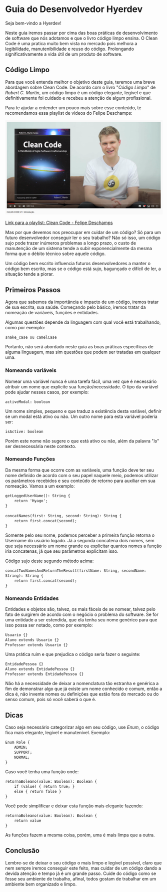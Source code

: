 # Guia do Desenvolvedor Hyerdev
Seja bem-vindo a Hyerdev!

Neste guia iremos passar por cima das boas práticas de desenvolvimento de software que nós adotamos e que o livro código limpo ensina. O Clean Code é uma pratica muito bem vista no mercado pois melhora a legibilidade, manutenibilidade e reuso do código. Prolongando significativamente a vida útil de um produto de software.


## Código Limpo
Para que você entenda melhor o objetivo deste guia, teremos uma breve abordagem sobre Clean Code. De acordo com o livro "*Código Limpo*" de *Robert C. Martin*, um código limpo é um código elegante, legível e que definitivamente foi cuidado e recebeu a atenção de algum profissional.

Para te ajudar a entender um pouco mais sobre esse conteúdo, te recomendamos essa playlist de videos do Felipe Deschamps:

![Miniatura do vídeo do Felipe Deschamps sobre o livro Clean Code](https://github.com/arthur-es/guia-do-desenvolvedor/blob/master/cleancode.png?raw=true)

[Link para a playlist: Clean Code - Felipe Deschamps](https://www.youtube.com/watch?v=9w3o9NHXqu0&list=PLMdYygf53DP5Sc6yFYs6ZmjsuuA2fu0TK&ab_channel=FilipeDeschamps)


Mas por que devemos nos preocupar em cuidar de um código? Só para um futuro desenvolvedor conseguir ler o seu trabalho? Não só isso, um código sujo pode trazer inúmeros problemas a longo prazo, o custo de manutenção de um sistema tende a subir exponencialmente da mesma forma que o débito técnico sobre aquele código.

Um código bem escrito influencia futuros desenvolvedores a manter o código bem escrito, mas se o código está sujo, bagunçado e difícil de ler, a situação tende a piorar. 

## Primeiros Passos
Agora que sabemos da importância e impacto de um código, iremos tratar de sua escrita, sua saúde. Começando pelo básico, iremos tratar da nomeação de variáveis, funções e entidades.

Algumas questões depende da linguagem com qual você está trabalhando, como por exemplo:

    snake_case ou camelCase
  
Portanto, não será abordado neste guia as boas práticas específicas de alguma linguagem, mas sim questões que podem ser tratadas em qualquer uma.

### Nomeando variáveis
Nomear uma variável nunca é uma tarefa fácil, uma vez que é necessário atribuir um nome que explicite sua função/necessidade. O tipo da variável pode ajudar nesses casos, por exemplo:

    activeModal: boolean

Um nome simples, pequeno e que traduz a existência desta variável, definir se um modal está ativo ou não. Um outro nome para esta variável poderia ser:

    isActive: boolean
Porém este nome não sugere o que está ativo ou não, além da palavra "*is*" ser desnecessária neste contexto.

### Nomeando Funções
Da mesma forma que ocorre com as variáveis, uma função deve ter seu nome definido de acordo com o seu papel naquele meio, podemos utilizar os parâmetros recebidos e seu conteúdo de retorno para auxiliar em sua nomeação. Vamos a um exemplo:

    getLoggedUserName(): String {
	    return 'Hyago';
    }
    
    concatNames(first: String, second: String): String {
	    return first.concat(second);
    }

Somente pelo seu nome, podemos perceber a primeira função retorna o Username do usuário logado. Já a segunda concatena dois nomes, sem que seja necessário um nome grande ou explicitar quantos nomes a função iria concatenas, já que seu parâmetros explicitam isso.

Código sujo deste segundo método acima:

    concatTwoNamesAndReturnTheResult(firstName: String, secondName: String): String {
	    return first.concat(second);
    }

### Nomeando Entidades
Entidades e objetos são, talvez, os mais fáceis de se nomear, talvez pelo fato de surgirem de acordo com o negócio o problema do software. Se for uma entidade a ser estendida, que ela tenha seu nome genérico para que isso possa ser notado, como por exemplo:

    Usuario {}
    Aluno extends Usuario {}
    Professor extends Usuario {}

Uma prática ruim e que prejudica o código seria fazer o seguinte: 

    EntidadePessoa {}
    Aluno extends EntidadePessoa {}
    Professor extends EntidadePessoa {}

Não há a necessidade de deixar a nomenclatura tão estranha e genérica a fim de demonstrar algo que já existe um nome conhecido e comum, então a dica é, não invente nomes ou definições que estão fora do mercado ou do senso comum, pois só você saberá o que é.

## Dicas
Caso seja necessário categorizar algo em seu código, use *Enum*, o código fica mais elegante, legível e manutenível. Exemplo:

    Enum Role {
	    ADMIN;
	    SUPPORT;
	    NORMAL;
    }

Caso você tenha uma função onde:

    retornaBoleano(value: Boolean): Boolean {
	    if (value) { return true; }
	    else { return false }
    }

Você pode simplificar e deixar esta função mais elegante fazendo:

    retornaBoleano(value: Boolean): Boolean {
	    return value
    }

As funções fazem a mesma coisa, porém, uma é mais limpa que a outra.

## Conclusão

Lembre-se de deixar o seu código o mais limpo e legível possível, claro que nem sempre iremos conseguir este feito, mas cuidar de um código dando a devida atenção e tempo já é um grande passo. Cuide do código como se fosse seu ambiente de trabalho, afinal, todos gostam de trabalhar em um ambiente bem organizado e limpo.
